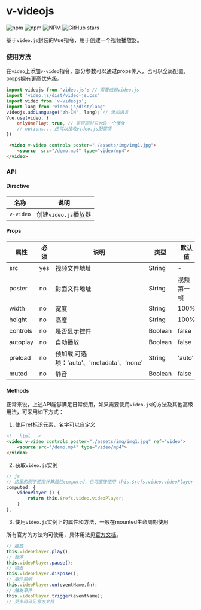 # v-videojs
![npm](https://img.shields.io/npm/dt/v-videojs)
![npm](https://img.shields.io/npm/v/v-videojs)
![NPM](https://img.shields.io/npm/l/v-videojs)
![GitHub stars](https://img.shields.io/github/stars/bwrong/v-video?style=social)

基于`video.js`封装的Vue指令，用于创建一个视频播放器。
### 使用方法
在`video`上添加`v-video`指令，部分参数可以通过props传入，也可以全局配置，props拥有更高优先级。
```js
import videojs from 'video.js'; // 需要依赖video.js
import 'video.js/dist/video-js.css'
import video from 'v-videojs';
import lang from 'video.js/dist/lang'
videojs.addLanguage('zh-CN', lang); // 添加语言
Vue.use(video, {
    onlyOnePlay: true, // 是否同时只允许一个播放
    // options... 还可以接收video.js配置项
})
```
```html
 <video v-video controls poster="./assets/img/img1.jpg">
    <source  src="/demo.mp4" type="video/mp4">
</video>
```

### API

#### Directive

|名称|说明|
|---|---|
|`v-video`|创建`video.js`播放器|

#### Props

|属性|必须|说明|类型|默认值|
|---|---|---|---|---|
|src|yes|视频文件地址|String|-|
|poster|no|封面文件地址|String|视频第一帧|
|width|no|宽度|String|100%|
|height|no|高度|String|100%|
|controls|no|是否显示控件|Boolean|false|
|autoplay|no|自动播放|Boolean|false|
|preload|no|预加载,可选项：'auto'、'metadata'、'none'|String|'auto'|
|muted|no|静音|Boolean|false|

#### Methods

正常来说，上述API能够满足日常使用，如果需要使用`video.js`的方法及其他高级用法，可采用如下方式：
1. 使用ref标识元素，名字可以自定义

```html
<!-- html -->
<video v-video controls poster="./assets/img/img1.jpg" ref="video">
    <source src="/demo.mp4" type="video/mp4">
</video>
```
2. 获取`video.js`实例

```js
// js
// 这里的例子使用计算属性computed，也可直接使用 this.$refs.video.videoPlayer
computed: {
    videoPlayer () {
        return this.$refs.video.videoPlayer;
    }
},
```
3. 使用`video.js`实例上的属性和方法，一般在mounted生命周期使用

所有官方的方法均可使用，具体用法见[官方文档](https://videojs.com)。

```js
// 播放
this.videoPlayer.play();
// 暂停
this.videoPlayer.pause();
// 销毁
this.videoPlayer.dispose();
// 事件监听
this.videoPlayer.on(eventName,fn);
// 触发事件
this.videoPlayer.trigger(eventName);
// 更多用法见官方文档
```
